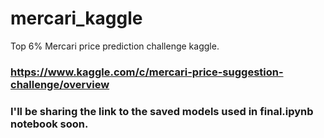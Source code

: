 # mercari_kaggle
Top 6% Mercari price prediction challenge kaggle.
### https://www.kaggle.com/c/mercari-price-suggestion-challenge/overview

### I'll be sharing the link to the saved models used in final.ipynb notebook soon.
